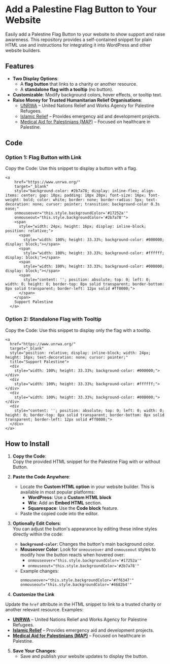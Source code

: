 # Add a Palestine Flag Button to Your Website
Easily add a Palestine Flag Button to your website to show support and raise awareness. This repository provides a self-contained snippet for plain HTML use and instructions for integrating it into WordPress and other website builders.


## Features  
- **Two Display Options**:  
  - A **flag button** that links to a charity or another resource.  
  - A **standalone flag with a tooltip** (no button).  
- **Customizable**: Modify background colors, hover effects, or tooltip text.  
- **Raise Money for Trusted Humanitarian Relief Organisations**:  
  - [UNRWA](https://www.unrwa.org/) – United Nations Relief and Works Agency for Palestine Refugees.  
  - [Islamic Relief](https://www.islamic-relief.org/) – Provides emergency aid and development projects.  
  - [Medical Aid for Palestinians (MAP)](https://www.map.org.uk/) – Focused on healthcare in Palestine.  

## Code
### **Option 1: Flag Button with Link**  
Copy the Code:
Use this snippet to display a button with a flag.
```
<a 
    href="https://www.unrwa.org/" 
    target="_blank" 
    style="background-color: #2b7a78; display: inline-flex; align-items: center; gap: 10px; padding: 10px 20px; font-size: 16px; font-weight: bold; color: white; border: none; border-radius: 5px; text-decoration: none; cursor: pointer; transition: background-color 0.3s ease;"
    onmouseover="this.style.backgroundColor='#17252a'" 
    onmouseout="this.style.backgroundColor='#2b7a78'">
    <span 
      style="width: 24px; height: 16px; display: inline-block; position: relative;">
      <span 
        style="width: 100%; height: 33.33%; background-color: #000000; display: block;"></span>
      <span 
        style="width: 100%; height: 33.33%; background-color: #ffffff; display: block;"></span>
      <span 
        style="width: 100%; height: 33.33%; background-color: #008000; display: block;"></span>
      <span 
        style="content: ''; position: absolute; top: 0; left: 0; width: 0; height: 0; border-top: 8px solid transparent; border-bottom: 8px solid transparent; border-left: 12px solid #ff0000;">
      </span>
    </span>
    Support Palestine
  </a>
```
### **Option 2: Standalone Flag with Tooltip**
Copy the Code:
Use this snippet to display only the flag with a tooltip.

```
<a 
  href="https://www.unrwa.org/" 
  target="_blank" 
  style="position: relative; display: inline-block; width: 24px; height: 16px; text-decoration: none; cursor: pointer;" 
  title="Support Palestine">
  <div 
    style="width: 100%; height: 33.33%; background-color: #000000;"></div>
  <div 
    style="width: 100%; height: 33.33%; background-color: #ffffff;"></div>
  <div 
    style="width: 100%; height: 33.33%; background-color: #008000;"></div>
  <div 
    style="content: ''; position: absolute; top: 0; left: 0; width: 0; height: 0; border-top: 8px solid transparent; border-bottom: 8px solid transparent; border-left: 12px solid #ff0000;">
  </div>
</a>
```

## How to Install  

1. **Copy the Code**:  
   Copy the provided HTML snippet for the Palestine Flag with or without Button.  

2. **Paste the Code Anywhere**:  
   - Locate the **Custom HTML option** in your website builder. This is available in most popular platforms:  
     - **WordPress**: Use a **Custom HTML block**  
     - **Wix**: Add an **Embed HTML** section.  
     - **Squarespace**: Use the **Code block** feature.  
   - Paste the copied code into the editor.  

3. **Optionally Edit Colors**:  
   You can adjust the button's appearance by editing these inline styles directly within the code:  
   - **`background-color`**: Changes the button's main background color.  
   - **Mouseover Color**: Look for `onmouseover` and `onmouseout` styles to modify how the button reacts when hovered over:  
     - `onmouseover="this.style.backgroundColor='#17252a'"`  
     - `onmouseout="this.style.backgroundColor='#2b7a78'"`  
   - Example changes:  
     ```html
     onmouseover="this.style.backgroundColor='#ff6347'" 
     onmouseout="this.style.backgroundColor='#4682b4'"
     ```

 4. **Customize the Link** 

Update the `href` attribute in the HTML snippet to link to a trusted charity or another relevant resource.
Examples:
- **[UNRWA](https://www.unrwa.org/)** – United Nations Relief and Works Agency for Palestine Refugees.  
- **[Islamic Relief](https://www.islamic-relief.org/)** – Provides emergency aid and development projects.  
- **[Medical Aid for Palestinians (MAP)](https://www.map.org.uk/)** – Focused on healthcare in Palestine.  

5. **Save Your Changes**:  
   - Save and publish your website updates to display the button. 
